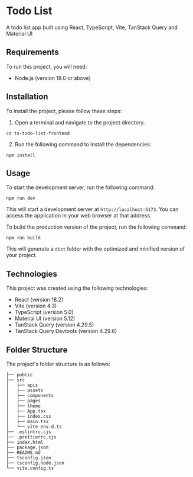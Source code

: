 # Todo List

A todo list app built using React, TypeScript, Vite, TanStack Query and Material UI

## Requirements

To run this project, you will need:

- Node.js (version 18.0 or above)

## Installation

To install the project, please follow these steps:

1. Open a terminal and navigate to the project directory.

```
cd ts-todo-list-frontend
```

2. Run the following command to install the dependencies:

```
npm install
```

## Usage

To start the development server, run the following command:

```
npm run dev
```

This will start a development server at `http://localhost:5173`. You can access the application in your web browser at that address.

To build the production version of the project, run the following command:

```
npm run build
```

This will generate a `dist` folder with the optimized and minified version of your project.

## Technologies

This project was created using the following technologies:

- React (version 18.2)
- Vite (version 4.3)
- TypeScript (version 5.0)
- Material UI (version 5.12)
- TanStack Query (version 4.29.5)
- TanStack Query Devtools (version 4.29.6)

## Folder Structure

The project's folder structure is as follows:

```
├── public
├── src
│   ├── apis
│   ├── assets
│   ├── components
│   ├── pages
│   ├── theme
│   ├── App.tsx
│   ├── index.css
│   ├── main.tsx
│   └── vite-env.d.ts
├── .eslintrc.cjs
├── .prettierrc.cjs
├── index.html
├── package.json
├── README.md
├── tsconfig.json
├── tsconfig.node.json
└── vite.config.ts
```
